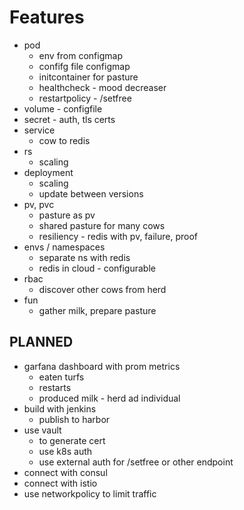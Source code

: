 # Features 

* pod
  * env from configmap
  * confifg file configmap 
  * initcontainer for pasture
  * healthcheck - mood decreaser
  * restartpolicy - /setfree
* volume - configfile
* secret - auth, tls certs
* service
  * cow to redis
* rs
  * scaling
* deployment
  * scaling
  * update between versions
* pv, pvc
  * pasture as pv
  * shared pasture for many cows
  * resiliency - redis with pv, failure, proof
* envs / namespaces
  * separate ns with redis 
  * redis in cloud - configurable
* rbac
  * discover other cows from herd
* fun
  * gather milk, prepare pasture

## PLANNED
* garfana dashboard with prom metrics
  * eaten turfs
  * restarts
  * produced milk - herd ad individual
* build with jenkins
  * publish to harbor
* use vault
  * to generate cert
  * use k8s auth
  * use external auth for /setfree or other endpoint
* connect with consul
* connect with istio
* use networkpolicy to limit traffic


